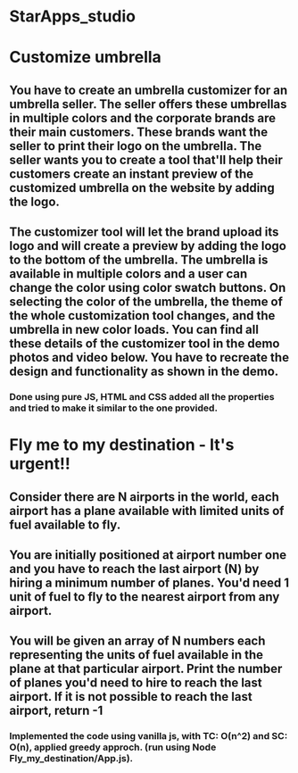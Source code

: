 # StarApps_studio

# Customize umbrella

## You have to create an umbrella customizer for an umbrella seller. The seller offers these umbrellas in multiple colors and the corporate brands are their main customers. These brands want the seller to print their logo on the umbrella. The seller wants you to create a tool that'll help their customers create an instant preview of the customized umbrella on the website by adding the logo.

## The customizer tool will let the brand upload its logo and will create a preview by adding the logo to the bottom of the umbrella. The umbrella is available in multiple colors and a user can change the color using color swatch buttons. On selecting the color of the umbrella, the theme of the whole customization tool changes, and the umbrella in new color loads. You can find all these details of the customizer tool in the demo photos and video below. You have to recreate the design and functionality as shown in the demo.

### Done using pure JS, HTML and CSS added all the properties and tried to make it similar to the one provided.

# Fly me to my destination - It's urgent!!

## Consider there are **N** airports in the world, each airport has a plane available with limited units of fuel available to fly.

## You are initially positioned at airport **number one** and you have to reach the last airport (**N**) by hiring a **minimum** number of planes. You'd need 1 unit of fuel to fly to the nearest airport from any airport.

## You will be given an array of N numbers each representing the units of fuel available in the plane at that particular airport. Print the number of planes you'd need to hire to reach the last airport. If it is not possible to reach the last airport, return -1

### Implemented the code using vanilla js, with TC: O(n^2) and SC: O(n), applied greedy approch. (run using Node Fly_my_destination/App.js).
